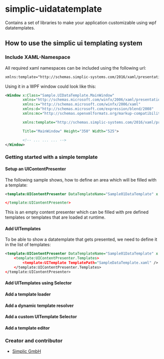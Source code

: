 # simplic-uidatatemplate
Contains a set of libraries to make your application customizable using wpf datatemplates.

## How to use the simplic ui templating system

### Include XAML-Namespace

All required xaml namespaces can be included using the following url:

```xml
xmlns:template="http://schemas.simplic-systems.com/2016/xaml/presentation"
```

Using it in a WPF window could look like this:

```xml
<Window x:Class="Sample.UIDataTemplate.MainWindow"
        xmlns="http://schemas.microsoft.com/winfx/2006/xaml/presentation"
        xmlns:x="http://schemas.microsoft.com/winfx/2006/xaml"
        xmlns:d="http://schemas.microsoft.com/expression/blend/2008"
        xmlns:mc="http://schemas.openxmlformats.org/markup-compatibility/2006"

        xmlns:template="http://schemas.simplic-systems.com/2016/xaml/presentation"

        Title="MainWindow" Height="350" Width="525">

        <!-- ... ... ... -->
</Window>
```

### Getting started with a simple template

#### Setup an UIContentPresenter

The following sample shows, how to define an area which will be filled with a template:

```xml
<template:UIContentPresenter DataTemplateName="Sample01DataTemplate" x:Name="sampleContentTemplate" 

</template:UIContentPresenter>
```

This is an empty content presenter which can be filled with pre defined templates or templates that
are loaded at runtime.

#### Add UITemplates

To be able to show a datatemplate that gets presented, we need to define it in the list of templates:

```xml
<template:UIContentPresenter DataTemplateName="Sample01DataTemplate" x:Name="sampleContentTemplate" 
    <template:UIContentPresenter.Templates>
        <template:UITemplate TemplatePath="SampleDataTemplate.xaml" />
    </template:UIContentPresenter.Templates>
</template:UIContentPresenter>
```

#### Add UITemplates using Selector

#### Add a template loader

#### Add a dynamic template resolver

#### Add a custom UITemplate Selector

#### Add a template editor

### Creator and contributor

* [Simplic GmbH](https://simplic.biz)